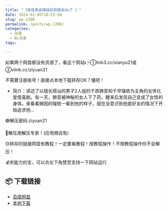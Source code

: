 ```yaml
---
title: "《变成黑皮辣妹后和朋友do了 》"
date: 2024-01-06T10:53:58
slug: wp-1390
permalink: /posts/wp-1390/
categories:
  - 动漫
  - BL动漫
tags:

---
```


如果两个网盘都没有资源了，看这个网站👉①link3.cc/xianyu21或②vlink.cc/ziyuan21

不需要注册账号！直接点本地下载转存OK？懂吧！

*   简介：讲述了以擅长搭讪的男子2人组的千原狮音和千早瑠依为主角的女体化爱情喜剧。有一天，狮音被神秘的女人下了药，醒来后发现自己变成了女性的身体。来看看狮因的瑠依一看到他的样子，就在没意识到他是好友的情况下开始追求他…

🟢解压密码:ziyuan21

🔵解压用解压专家！(应用商店有)

🟡转存的链接网盘有教程！一定要看教程！按教程操作！不按教程操作你不会解压！

💰🈶能力的宝，可以点左下角赞赏支持一下网站运行

## 📦 下载链接
- [百度网盘](https://blziyuan21.com/pay-download/1390?key=8c6f682ada&down_id=0)
- [本地下载](https://blziyuan21.com/pay-download/1390?key=8c6f682ada&down_id=1)

